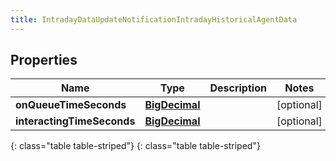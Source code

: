 ```yaml
---
title: IntradayDataUpdateNotificationIntradayHistoricalAgentData
---
```


## Properties

| Name | Type | Description | Notes |
| ------------ | ------------- | ------------- | ------------- |
| **onQueueTimeSeconds** | [**BigDecimal**](BigDecimal.html) |  |  [optional] |
| **interactingTimeSeconds** | [**BigDecimal**](BigDecimal.html) |  |  [optional] |
{: class="table table-striped"}
{: class="table table-striped"}


